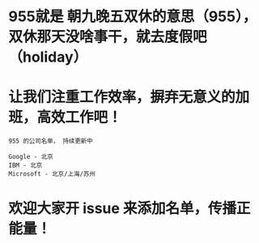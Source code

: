# 955就是 朝九晚五双休的意思（955），双休那天没啥事干，就去度假吧（holiday）
# 让我们注重工作效率，摒弃无意义的加班，高效工作吧！




    955 的公司名单， 持续更新中

    Google - 北京
    IBM - 北京
    Microsoft - 北京/上海/苏州



# 欢迎大家开 issue 来添加名单，传播正能量！
